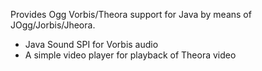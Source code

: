 Provides Ogg Vorbis/Theora support for Java by means of JOgg/Jorbis/Jheora.

  * Java Sound SPI for Vorbis audio
  * A simple video player for playback of Theora video